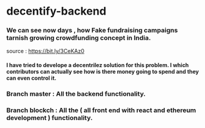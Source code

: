 # decentify-backend
### We can see now days , how Fake fundraising campaigns tarnish growing crowdfunding concept in India.

source : https://bit.ly/3CeKAz0

#### I have tried to develope a decentrilez solution for this problem. I which contributors can actually see how is there money going to spend and they can even control it.

### Branch master : All the backend functionality.
### Branch blockch : All the ( all front end with react and ethereum development ) functionality.
